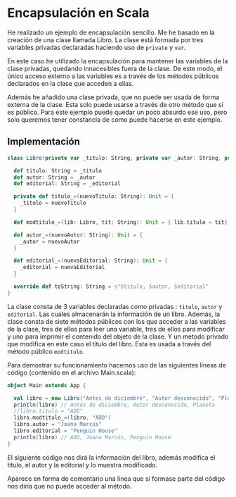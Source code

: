 # Encapsulación en Scala
He realizado un ejemplo de encapsulación sencillo. Me he basado en la creación de una clase llamada Libro. La clase está formada por tres variables privadas declaradas haciendo uso de `private` y `var`.

En este caso he utilizado la encapsulación para mantener las variables de la clase privadas, quedando innacesibles fuera de la clase. De este modo,
el único acceso externo a las variables es a través de los métodos públicos declarados en la clase que acceden a ellas. 


Además he añadido una clase privada, que no puede ser usada de forma externa de la clase. Esta solo puede usarse a través de otro método que si es público. Para este ejemplo puede quedar un poco absurdo ese uso, pero solo queremos tener constancia de como puede hacerse en este ejemplo.

## Implementación

```scala
class Libro(private var _titulo: String, private var _autor: String, private var _editorial: String) {

  def titulo: String = _titulo
  def autor: String = _autor
  def editorial: String = _editorial

  private def titulo_=(nuevoTitulo: String): Unit = {
    _titulo = nuevoTitulo
  }

  def modtitulo_=(lib: Libro, tit: String): Unit = { lib.titulo = tit}

  def autor_=(nuevoAutor: String): Unit = {
    _autor = nuevoAutor
  }

  def editorial_=(nuevaEditorial: String): Unit = {
    _editorial = nuevaEditorial
  }

  override def toString: String = s"$titulo, $autor, $editorial"
}
```

La clase consta de 3 variables declaradas como privadas : `titulo`, `autor` y `editorial`. Las cuales almacenarán la información de un libro.
Además, la clase consta de siete métodos públicos con los que acceder a las variables de la clase, tres de ellos para leer una variable, tres de ellos para modificar y uno para imprimir el contenido del objeto de la clase. Y un metodo privado que modifica en este caso el título del libro. Esta es usada a través del método público `modtitulo`.


Para demostrar su funcionamiento hacemos uso de las siguientes líneas de código (contenido en el archivo Main.scala):

```scala
object Main extends App {

  val libro = new Libro("Antes de diciembre", "Autor desconocido", "Planeta")
  println(libro) // Antes de diciembre, Autor desconocido, Planeta
  //libro.titulo = "ADD"
  libro.modtitulo_=(libro, "ADD")
  libro.autor = "Joana Marcús"
  libro.editorial = "Penguin House"
  println(libro) // ADD, Joana Marcús, Penguin House
}
```

El siguiente código nos dirá la información del libro, además modifica el titulo, el autor y la editorial y lo muestra modificado.


Aparece en forma de comentario una línea que si formase parte del código nos diría que no puede acceder al método.
